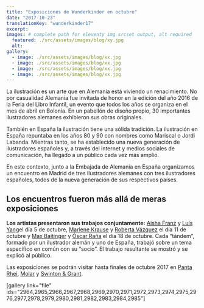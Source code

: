 ```yaml
---
title: "Exposiciones de Wunderkinder en octubre"
date: "2017-10-23"
translationKey: "wunderkinder17"
excerpt:
images: # complete path for eleventy img srcset output, alt required
  featured: ./src/assets/images/blog/xy.jpg
  alt:
gallery:
  - image: ./src/assets/images/blog/xx.jpg
  - image: ./src/assets/images/blog/xx.jpg
  - image: ./src/assets/images/blog/xx.jpg
  - image: ./src/assets/images/blog/xx.jpg
---
```


La ilustración es un arte que en Alemania está viviendo un renacimiento. No por casualidad Alemania fue invitada de honor en la edición del año 2016 de la Feria del Libro Infantil, un evento que todos los años se organiza en el mes de abril en Bolonia. En un pabellón de diseño propio, 30 importantes ilustradores alemanes exhibieron sus obras originales.

También en España la ilustración tiene una sólida tradición. La ilustración en España repuntaba en los años 80 y 90 con nombres como Mariscal o Jordi Labanda. Mientras tanto, se ha establecido una nueva generación de ilustradores españoles y, a través del internet y medios sociales de comunicación, ha llegado a un público cada vez más amplio.

En este contexto, junto a la Embajada de Alemania en España organizamos un encuentro en Madrid de tres ilustradores alemanes con tres ilustradores españoles, todos de la nueva generación de sus respectivos países.

## Los encuentros fueron más allá de meras exposiciones

**Los artistas presentaron sus trabajos conjuntamente:** [Aisha Franz](http://www.fraufranz.com/) y [Luís Yang](http://suscrofad.tumblr.com/)el día 5 de octubre, [Marlene Krause](http://www.marlenekrause.de/) y [Roberta Vázquez](http://cargocollective.com/robertavazquez) el día 11 de octubre y [Max Baitinger](http://www.maxbaitinger.com/) y [Óscar Raña](http://oscaranha.tumblr.com/) el día 18 de octubre. Cada “tándem”, formado por un ilustrador alemán y uno de España, trabajó sobre un tema específico en común con su “socio”. El trabajo resultante se mostró y se explicó al público.

Las exposiciones se podrán visitar hasta finales de octubre 2017 en [Panta Rhei](http://www.panta-rhei.es/), [Molar](https://www.facebook.com/molarmucho/) y [Swinton & Grant](http://planet.swintonandgrant.com/).

\[gallery link="file" ids="2964,2965,2966,2967,2968,2969,2970,2971,2972,2973,2974,2975,2976,2977,2978,2979,2980,2981,2982,2983,2984,2985"\]
